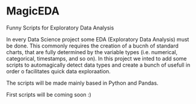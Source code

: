 # MagicEDA
Funny Scripts for Exploratory Data Analysis

In every Data Science project some EDA (Exploratory Data Analysis) must be done. This commonly requires the creation of a bucnh of standard charts, that are fully determined by the variable types (i.e. numerical, categorical, timestamps, and so on). In this project we inted to add some scripts to automagically detect data types and create a bunch of usefull in order o facilitates quick data exploraation.

The scripts will be made mainly based in Python and Pandas.

First scripts will be coming soon :)
